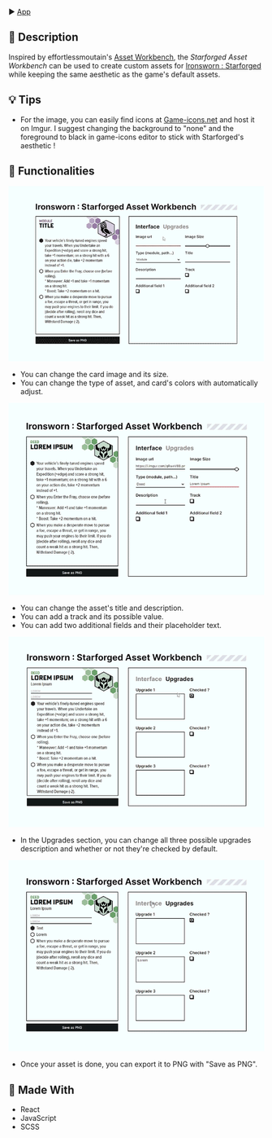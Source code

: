 ▶️ [App](https://starforged-asset-workbench.vercel.app/)

## 📄 Description
Inspired by effortlessmoutain's [Asset Workbench](https://github.com/effortlessmountain/ironsworn-asset-workbench), the *Starforged Asset Workbench* can be used to create custom assets for [Ironsworn : Starforged](https://www.ironswornrpg.com/product-ironsworn-starforged) while keeping the same aesthetic as the game's default assets.

## 💡 Tips
- For the image, you can easily find icons at [Game-icons.net](https://game-icons.net/) and host it on Imgur. I suggest changing the background to "none" and the foreground to black in game-icons editor to stick with Starforged's aesthetic ! 

## 🔎 Functionalities 
![Gif of the application](sf.gif)
- You can change the card image and its size.
- You can change the type of asset, and card's colors with automatically adjust. 

![Gif of the application](sf1.gif)
- You can change the asset's title and description. 
- You can add a track and its possible value.
- You can add two additional fields and their placeholder text.

![Gif of the application](sf2.gif)
- In the Upgrades section, you can change all three possible upgrades description and whether or not they're checked by default.

![Gif of the application](sf3.gif)
- Once your asset is done, you can export it to PNG with "Save as PNG".

## 🔨 Made With
- React
- JavaScript
- SCSS